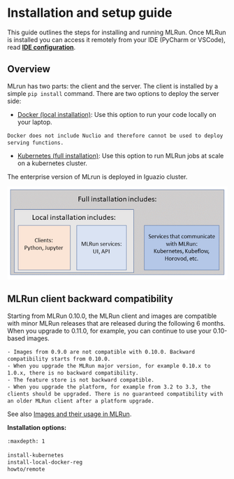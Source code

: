 # Installation and setup guide <!-- omit in toc -->

This guide outlines the steps for installing and running MLRun. 
Once MLRun is installed you can access it remotely from your IDE (PyCharm or VSCode), read [**IDE configuration**](./howto/remote.html#ide-configuration). 

## Overview

MLrun has two parts: the client and the server. The client is installed by a simple `pip install` command.
There are two options to deploy the server side:
- [Docker (local installation)](install-local-docker-reg): Use this option to run your code locally on your laptop.
```{admonition} Note
Docker does not include Nuclio and therefore cannot be used to deploy serving functions.
```
- [Kubernetes (full installation)](install-kubernetes): Use this option to run MLRun jobs at scale on a kubernetes cluster.

The enterprise version of MLrun is deployed in Iguazio cluster.

<img src="_static/images/install-local-full.png" alt="pipeline" width="600"/>

<a id="MLRun-client-backward-compatibility"></a>
## MLRun client backward compatibility  

Starting from MLRun 0.10.0, the MLRun client and images are compatible with minor MLRun releases that are released during the following 6 months. When you upgrade to 0.11.0, for example, you can continue to use your 0.10-based images. 

```{admonition} Important
- Images from 0.9.0 are not compatible with 0.10.0. Backward compatibility starts from 0.10.0. 
- When you upgrade the MLRun major version, for example 0.10.x to 1.0.x, there is no backward compatibility. 
- The feature store is not backward compatible. 
- When you upgrade the platform, for example from 3.2 to 3.3, the clients should be upgraded. There is no guaranteed compatibility with an older MLRun client after a platform upgrade. 
```

See also [Images and their usage in MLRun](./runtimes/images.html#mlrun-images-and-how-to-build-them).

**Installation options:**
```{toctree}
:maxdepth: 1

install-kubernetes
install-local-docker-reg
howto/remote
```